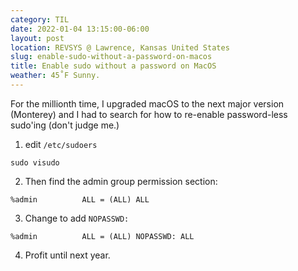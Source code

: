 ```yaml
---
category: TIL
date: 2022-01-04 13:15:00-06:00
layout: post
location: REVSYS @ Lawrence, Kansas United States
slug: enable-sudo-without-a-password-on-macos
title: Enable sudo without a password on MacOS
weather: 45˚F Sunny.
---
```


For the millionth time, I upgraded macOS to the next major version (Monterey) and I had to search for how to re-enable password-less sudo'ing (don't judge me.)


1. edit `/etc/sudoers`

```shell
sudo visudo
```

2. Then find the admin group permission section:

```shell
%admin          ALL = (ALL) ALL
```

3. Change to add `NOPASSWD:`

```shell
%admin          ALL = (ALL) NOPASSWD: ALL
```

4. Profit until next year.
